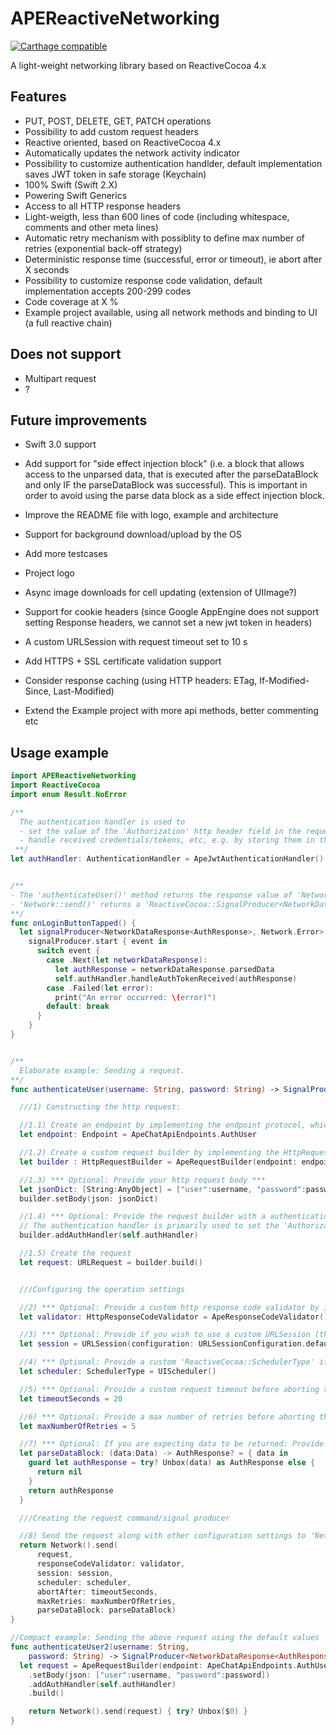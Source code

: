 # APEReactiveNetworking

[![Carthage compatible](https://img.shields.io/badge/Carthage-compatible-4BC51D.svg?style=flat)](https://github.com/Carthage/Carthage)

A light-weight networking library based on ReactiveCocoa 4.x

## Features
- PUT, POST, DELETE, GET, PATCH operations
- Possibility to add custom request headers
- Reactive oriented, based on ReactiveCocoa 4.x 
- Automatically updates the network activity indicator
- Possibility to customize authentication handlder, default implementation saves JWT token in safe storage (Keychain)
- 100% Swift (Swift 2.X)
- Powering Swift Generics
- Access to all HTTP response headers
- Light-weigth, less than 600 lines of code (including whitespace, comments and other meta lines)
- Automatic retry mechanism with possiblity to define max number of retries (exponential back-off strategy)
- Deterministic response time (successful, error or timeout), ie abort after X seconds
- Possibility to customize response code validation, default implementation accepts 200-299 codes
- Code coverage at X %
- Example project available, using all network methods and binding to UI (a full reactive chain)

## Does not support
- Multipart request
- ? 

## Future improvements
- Swift 3.0 support
- Add support for "side effect injection block" (i.e. a block that allows access to the unparsed data, that is executed after the parseDataBlock and only IF the parseDataBlock was successful). This is important in order to avoid using the parse data block as a side effect injection block.

- Improve the README file with logo, example and architecture
- Support for background download/upload by the OS
- Add more testcases
- Project logo
- Async image downloads  for cell updating (extension of UIImage?)
- Support for cookie headers (since Google AppEngine does not support setting Response headers, we cannot set a new jwt token in headers)
- A custom URLSession with request timeout set to 10 s
- Add HTTPS  + SSL certificate validation support
- Consider response caching (using HTTP headers: ETag, If-Modified-Since, Last-Modified)
- Extend the Example project with more api methods, better commenting etc








## Usage example

```swift
import APEReactiveNetworking
import ReactiveCocoa
import enum Result.NoError

/**
  The authentication handler is used to
  - set the value of the 'Authorization' http header field in the request
  - handle received credentials/tokens, etc, e.g. by storing them in the keychain
 **/
let authHandler: AuthenticationHandler = ApeJwtAuthenticationHandler()


/**
- The 'authenticateUser()' method returns the response value of 'Network::send()'.
- 'Network::send()' returns a 'ReactiveCocoa::SignalProducer<NetworkDataResponse<AuthResponse>, Network.Error>', where 'AuthResponse' is expected response data model.
**/
func onLoginButtonTapped() {
  let signalProducer<NetworkDataResponse<AuthResponse>, Network.Error> = authenticateUser("ape", password: "ape123")
    signalProducer.start { event in
      switch event {
        case .Next(let networkDataResponse):
          let authResponse = networkDataResponse.parsedData
          self.authHandler.handleAuthTokenReceived(authResponse)
        case .Failed(let error):
          print("An error occurred: \(error)")
        default: break
      }
    }
}


/** 
  Elaborate example: Sending a request.
**/
func authenticateUser(username: String, password: String) -> SignalProducer<NetworkDataResponse<AuthResponse>, Network.Error> {

  ///1) Constructing the http request: 

  //1.1) Create an endpoint by implementing the endpoint protocol, which requires two methods to be implemented: 'absoluteUrl' and 'httpMethod'
  let endpoint: Endpoint = ApeChatApiEndpoints.AuthUser

  //1.2) Create a custom request builder by implementing the HttpRequestBuilder protocol (or use the provided default implementation 'ApeRequestBuilder')
  let builder : HttpRequestBuilder = ApeRequestBuilder(endpoint: endpoint)

  //1.3) *** Optional: Provide your http request body ***
  let jsonDict: [String:AnyObject] = ["user":username, "password":password]
  builder.setBody(json: jsonDict)

  //1.4) *** Optional: Provide the request builder with a authentication handler (a type conforming to the 'AuthenticationHandler' protocol). A 'ApeJwtAuthenticationHandler' is provided by the framework *** 
  // The authentication handler is primarily used to set the 'Authorization' http header field in the http request.
  builder.addAuthHandler(self.authHandler)

  //1.5) Create the request
  let request: URLRequest = builder.build()


  ///Configuring the operation settings

  //2) *** Optional: Provide a custom http response code validator by implementing the 'HttpResponseCodeValidator' protocol ('ApeResponseCodeValidator', which accepts all 200-299 response codes, is provided by default)
  let validator: HttpResponseCodeValidator = ApeResponseCodeValidator()

  //3) *** Optional: Provide if you wish to use a custom URLSession (the 'defaultSessionConfiguration' will be used by default) ***
  let session = URLSession(configuration: URLSessionConfiguration.defaultSessionConfiguration())

  //4) *** Optional: Provide a custom 'ReactiveCocoa::SchedulerType' if you wish to handle signal events on a custom queue (the main queue is used by default) ***
  let scheduler: SchedulerType = UIScheduler()

  //5) *** Optional: Provide a custom request timeout before aborting the operation (10 seconds is used by default)
  let timeoutSeconds = 20

  //6) *** Optional: Provide a max number of retries before aborting the operation (a maximum of 10 retries is the default)
  let maxNumberOfRetries = 5

  //7) *** Optional: If you are expecting data to be returned: Provide a 'parse data block' (i.e. a block that transforms the received response data to your expected model) ***
  let parseDataBlock: (data:Data) -> AuthResponse? = { data in
    guard let authResponse = try? Unbox(data) as AuthResponse else {
      return nil
    }
    return authResponse
  }

  ///Creating the request command/signal producer

  //8) Send the request along with other configuration settings to 'Network.send()'
  return Network().send(
      request,
      responseCodeValidator: validator,
      session: session,
      scheduler: scheduler,
      abortAfter: timeoutSeconds,
      maxRetries: maxNumberOfRetries,
      parseDataBlock: parseDataBlock)
}

//Compact example: Sending the above request using the default values
func authenticateUser2(username: String,
    password: String) -> SignalProducer<NetworkDataResponse<AuthResponse>, Network.Error> {
  let request = ApeRequestBuilder(endpoint: ApeChatApiEndpoints.AuthUser)
    .setBody(json: ["user":username, "password":password])
    .addAuthHandler(self.authHandler)
    .build()

    return Network().send(request) { try? Unbox($0) }
}

```
